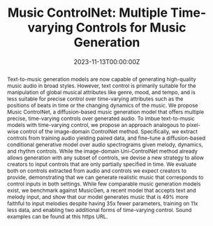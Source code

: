 ---
title: "Music ControlNet: Multiple Time-varying Controls for Music Generation"
authors:
- Shih-Lun Wu
- chrisdonahue
- Shinji Watanabe
- Nicholas J. Bryan
date: "2023-11-13T00:00:00Z"
doi: ""

publication_types: ["article"]
publication: ""
publication_short: ""

abstract: "Text-to-music generation models are now capable of generating high-quality music audio in broad styles. However, text control is primarily suitable for the manipulation of global musical attributes like genre, mood, and tempo, and is less suitable for precise control over time-varying attributes such as the positions of beats in time or the changing dynamics of the music. We propose Music ControlNet, a diffusion-based music generation model that offers multiple precise, time-varying controls over generated audio. To imbue text-to-music models with time-varying control, we propose an approach analogous to pixel-wise control of the image-domain ControlNet method. Specifically, we extract controls from training audio yielding paired data, and fine-tune a diffusion-based conditional generative model over audio spectrograms given melody, dynamics, and rhythm controls. While the image-domain Uni-ControlNet method already allows generation with any subset of controls, we devise a new strategy to allow creators to input controls that are only partially specified in time. We evaluate both on controls extracted from audio and controls we expect creators to provide, demonstrating that we can generate realistic music that corresponds to control inputs in both settings. While few comparable music generation models exist, we benchmark against MusicGen, a recent model that accepts text and melody input, and show that our model generates music that is 49% more faithful to input melodies despite having 35x fewer parameters, training on 11x less data, and enabling two additional forms of time-varying control. Sound examples can be found at this https URL."

tags:
- Controllable Music Generation
- Generative AI
- Diffusion
featured: false


links:
  - name: Video
    url: "https://www.youtube.com/watch?v=QVr-S-DyccU"

url_pdf: "https://arxiv.org/pdf/2311.07069.pdf"
url_arxiv: "https://arxiv.org/abs/2311.07069"
url_sound: "https://musiccontrolnet.github.io/web/"
---
